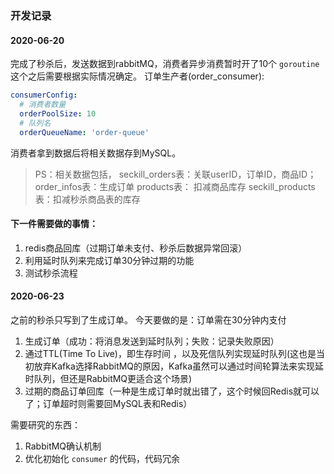 ### 开发记录

#### 2020-06-20
完成了秒杀后，发送数据到rabbitMQ，消费者异步消费暂时开了10个 `goroutine` 这个之后需要根据实际情况确定。
订单生产者(order_consumer):
```yaml
consumerConfig:
  # 消费者数量
  orderPoolSize: 10
  # 队列名
  orderQueueName: 'order-queue'
```

消费者拿到数据后将相关数据存到MySQL。
> PS：相关数据包括，
>seckill_orders表：关联userID，订单ID，商品ID；
>order_infos表：生成订单
>products表： 扣减商品库存
>seckill_products表：扣减秒杀商品表的库存

#### 下一件需要做的事情：
1. redis商品回库（过期订单未支付、秒杀后数据异常回滚）
2. 利用延时队列来完成订单30分钟过期的功能
3. 测试秒杀流程

#### 2020-06-23
之前的秒杀只写到了生成订单。
今天要做的是：订单需在30分钟内支付
1. 生成订单（成功：将消息发送到延时队列；失败：记录失败原因）
2. 通过TTL(Time To Live)，即生存时间 ，以及死信队列实现延时队列(这也是当初放弃Kafka选择RabbitMQ的原因，Kafka虽然可以通过时间轮算法来实现延时队列，但还是RabbitMQ更适合这个场景)
3. 过期的商品订单回库（一种是生成订单时就出错了，这个时候回Redis就可以了；订单超时则需要回MySQL表和Redis）

需要研究的东西：
1. RabbitMQ确认机制
2. 优化初始化 `consumer` 的代码，代码冗余